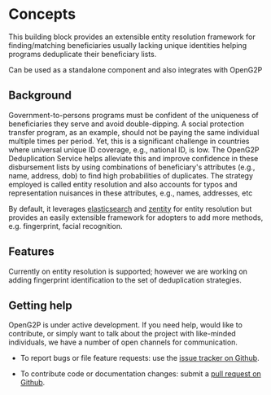 # Concepts

This building block provides an extensible entity resolution framework for finding/matching beneficiaries
usually lacking unique identities helping programs deduplicate their beneficiary lists.

Can be used as a standalone component and also integrates with OpenG2P

## Background

Government-to-persons programs must be confident of the uniqueness of beneficiaries they serve and avoid
double-dipping. A social protection transfer program, as an example, should not be paying the same individual
multiple times per period. Yet, this is a significant challenge in countries where universal unique ID
coverage, e.g., national ID, is low. The OpenG2P Deduplication Service helps alleviate this and improve
confidence in these disbursement lists by using combinations of beneficiary's attributes (e.g., name, address,
dob) to find high probabilities of duplicates. The strategy employed is called entity resolution and also
accounts for typos and representation nuisances in these attributes, e.g., names, addresses, etc

By default, it leverages [elasticsearch](https://www.elastic.co) and [zentity](https://zentity.io/) for entity
resolution but provides an easily extensible framework for adopters to add more methods, e.g. fingerprint,
facial recognition.

## Features

Currently on entity resolution is supported; however we are working on adding fingerprint identification to
the set of deduplication strategies.

<!-- ## Common use cases

@TODO

### Integrating with the ERP

@TODO

### Using as Standalone

@TODO -->

## Getting help

OpenG2P is under active development. If you need help, would like to contribute, or simply want to talk about
the project with like-minded individuals, we have a number of open channels for communication.

- To report bugs or file feature requests: use the
  [issue tracker on Github](https://github.com/openg2p/openg2p-deduplication-service/issues).

- To contribute code or documentation changes: submit a
  [pull request on Github](https://github.com/openg2p/openg2p-deduplication-service/pulls).
